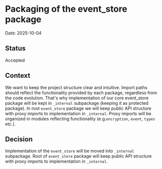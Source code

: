 # Packaging of the event_store package

Date: 2025-10-04

## Status

Accepted

## Context

We want to keep the project structure clear and intuitive. Import paths should reflect the functionality provided by each package, regardless from the code evolution. That's why implementation of our core event_store package will be kept in `_internal` subpackage (keeping it as protected package).
In root `event_store` package we will keep public API structure with proxy imports to implementation in `_internal`.
Proxy imports will be organized in modules reflecting functionality (e.g.`encryption`, `event`, `types` etc.).

## Decision

Implementation of the `event_store` will be moved into `_internal` subpackage. Root of `event_store` package will keep public API structure with proxy imports to implementation in `_internal`.
